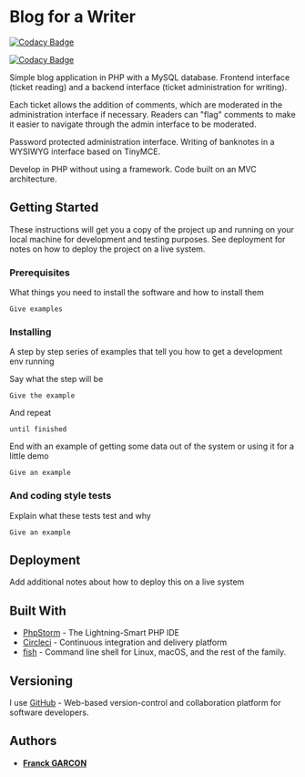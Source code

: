 # Blog for a Writer
[![Codacy Badge](https://api.codacy.com/project/badge/Grade/0b62021e6bef4ee78196edd5ebd98720)](https://www.codacy.com/app/Franckeddy/blog-for-a-writer?utm_source=github.com&amp;utm_medium=referral&amp;utm_content=Franckeddy/blog-for-a-writer&amp;utm_campaign=Badge_Grade)

[![Codacy Badge](https://api.codacy.com/project/badge/Grade/2866e5a514004498b463c49e0ec00b71)](https://app.codacy.com/app/Franckeddy/blog-for-a-writer?utm_source=github.com&utm_medium=referral&utm_content=Franckeddy/blog-for-a-writer&utm_campaign=Badge_Grade_Settings)

Simple blog application in PHP with a MySQL database. Frontend interface (ticket reading) and a backend interface (ticket administration for writing).

Each ticket allows the addition of comments, which are moderated in the administration interface if necessary.
Readers can "flag" comments to make it easier to navigate through the admin interface to be moderated.

Password protected administration interface. Writing of banknotes in a WYSIWYG interface based on TinyMCE.

Develop in PHP without using a framework. Code built on an MVC architecture.
## Getting Started

These instructions will get you a copy of the project up and running on your local machine for development and testing purposes. See deployment for notes on how to deploy the project on a live system.

### Prerequisites

What things you need to install the software and how to install them

```
Give examples
```

### Installing

A step by step series of examples that tell you how to get a development env running

Say what the step will be

```
Give the example
```

And repeat

```
until finished
```

End with an example of getting some data out of the system or using it for a little demo

```
Give an example
```

### And coding style tests

Explain what these tests test and why

```
Give an example
```

## Deployment

Add additional notes about how to deploy this on a live system

## Built With

* [PhpStorm](https://www.jetbrains.com/phpstorm/) - The Lightning-Smart PHP IDE
* [Circleci](https://circleci.com/) - Continuous integration and delivery platform 
* [fish](https://fishshell.com/) - Command line shell for Linux, macOS, and the rest of the family. 

## Versioning

I use [GitHub](https://github.com/) - Web-based version-control and collaboration platform for software developers.

## Authors

* [**Franck GARCON**](https://github.com/Franckeddy)


